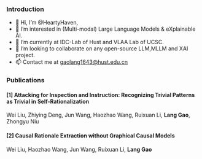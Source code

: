 ### Introduction
- 👋 Hi, I’m @HeartyHaven,
- 👀 I’m interested in (Multi-modal) Large Language Models & eXplainable AI.
- 🌱 I’m currently at IDC-Lab of Hust and VLAA Lab of UCSC.
- 💞️ I’m looking to collaborate on any open-source LLM,MLLM and XAI project.
- 📫 Contact me at gaolang1643@hust.edu.cn

### Publications
#### [1] Attacking for Inspection and Instruction: Recognizing Trivial Patterns as Trivial in Self-Rationalization
Wei Liu, Zhiying Deng, Jun Wang, Haozhao Wang, Ruixuan Li, **Lang Gao**, Zhongyu Niu
#### [2] Causal Rationale Extraction without Graphical Causal Models
Wei Liu, Haozhao Wang, Jun Wang, Ruixuan Li, **Lang Gao**
<!---
HeartyHaven/HeartyHaven is a ✨ special ✨ repository because its `README.md` (this file) appears on your GitHub profile.
You can click the Preview link to take a look at your changes.
--->
